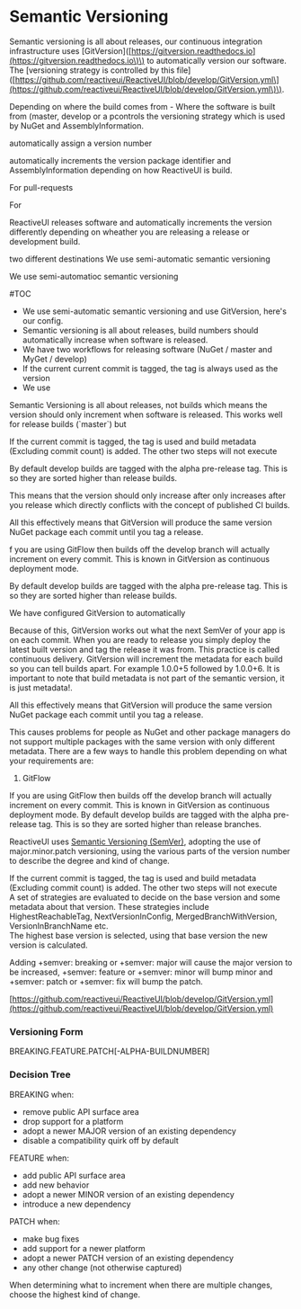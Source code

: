 # Semantic Versioning

Semantic versioning is all about releases, our continuous integration infrastructure uses \[GitVersion\]\([https://gitversion.readthedocs.io](https://gitversion.readthedocs.io\)\) to automatically version our software. The \[versioning strategy is controlled by this file\]\([https://github.com/reactiveui/ReactiveUI/blob/develop/GitVersion.yml\](https://github.com/reactiveui/ReactiveUI/blob/develop/GitVersion.yml\)\).

Depending on where the build comes from - Where the software is built from \(master, develop or a pcontrols the versioning strategy which is used by NuGet and AssemblyInformation.

automatically assign a version number

automatically increments the  version package identifier and AssemblyInformation depending on how ReactiveUI is build.

For pull-requests

For

ReactiveUI releases software and automatically increments the version differently depending on wheather you are releasing a release or development build.

two different destinations We use semi-automatic semantic versioning

We use semi-automatioc semantic versioning

\#TOC

* We use semi-automatic semantic versioning and use GitVersion, here's our config.
* Semantic versioning is all about releases, build numbers should automatically increase when software is released. 
* We have two workflows for releasing software \(NuGet / master and MyGet / develop\)
* If the current current commit is tagged, the tag is always used as the version
* We use

Semantic Versioning is all about releases, not builds which means the version should only increment when software is released. This works well for release builds \(\`master\`\) but

If the current commit is tagged, the tag is used and build metadata \(Excluding commit count\) is added. The other two steps will not execute

By default develop builds are tagged with the alpha pre-release tag. This is so they are sorted higher than release builds.

This means that the version should only increase after only increases after you release which directly conflicts with the concept of published CI builds.

All this effectively means that GitVersion will produce the same version NuGet package each commit until you tag a release.

f you are using GitFlow then builds off the develop branch will actually increment on every commit. This is known in GitVersion as continuous deployment mode.

By default develop builds are tagged with the alpha pre-release tag. This is so they are sorted higher than release builds.

We have configured GitVersion to automatically

Because of this, GitVersion works out what the next SemVer of your app is on each commit. When you are ready to release you simply deploy the latest built version and tag the release it was from. This practice is called continuous delivery. GitVersion will increment the metadata for each build so you can tell builds apart. For example 1.0.0+5 followed by 1.0.0+6. It is important to note that build metadata is not part of the semantic version, it is just metadata!.

All this effectively means that GitVersion will produce the same version NuGet package each commit until you tag a release.

This causes problems for people as NuGet and other package managers do not support multiple packages with the same version with only different metadata. There are a few ways to handle this problem depending on what your requirements are:

1. GitFlow

If you are using GitFlow then builds off the develop branch will actually increment on every commit. This is known in GitVersion as continuous deployment mode. By default develop builds are tagged with the alpha pre-release tag. This is so they are sorted higher than release branches.

ReactiveUI uses [Semantic Versioning \(SemVer\)](http://semver.org/), adopting the use of major.minor.patch versioning, using the various parts of the version number to describe the degree and kind of change.

If the current commit is tagged, the tag is used and build metadata \(Excluding commit count\) is added. The other two steps will not execute  
A set of strategies are evaluated to decide on the base version and some metadata about that version. These strategies include HighestReachableTag, NextVersionInConfig, MergedBranchWithVersion, VersionInBranchName etc.  
The highest base version is selected, using that base version the new version is calculated.

Adding +semver: breaking or +semver: major will cause the major version to be increased,  +semver: feature or +semver: minor will bump minor and +semver: patch or +semver: fix will bump the patch.

[https://github.com/reactiveui/ReactiveUI/blob/develop/GitVersion.yml](https://github.com/reactiveui/ReactiveUI/blob/develop/GitVersion.yml)

### Versioning Form

BREAKING.FEATURE.PATCH\[-ALPHA-BUILDNUMBER\]

### Decision Tree

BREAKING when:

* remove public API surface area
* drop support for a platform
* adopt a newer MAJOR version of an existing dependency 
* disable a compatibility quirk off by default

FEATURE when:

* add public API surface area 
* add new behavior
* adopt a newer MINOR version of an existing dependency
* introduce a new dependency 

PATCH when:

* make bug fixes
* add support for a newer platform
* adopt a newer PATCH version of an existing dependency
* any other change \(not otherwise captured\)

When determining what to increment when there are multiple changes, choose the highest kind of change.

